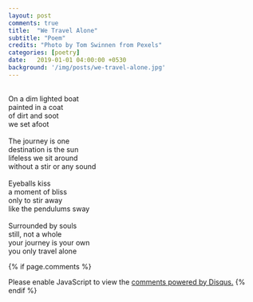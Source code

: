 ```yaml
---
layout: post
comments: true
title:  "We Travel Alone"
subtitle: "Poem"
credits: "Photo by Tom Swinnen from Pexels"
categories: [poetry]
date:   2019-01-01 04:00:00 +0530
background: '/img/posts/we-travel-alone.jpg'
---
```


<br>On a dim lighted boat
<br>painted in a coat
<br>of dirt and soot
<br>we set afoot
<br>
<br>The journey is one
<br>destination is the sun
<br>lifeless we sit around
<br>without a stir or any sound
<br>
<br>Eyeballs kiss
<br>a moment of bliss
<br>only to stir away
<br>like the pendulums sway
<br>
<br>Surrounded by souls
<br>still, not a whole
<br>your journey is your own
<br>you only travel alone

{% if page.comments %}
<div id="disqus_thread"></div>
<script>
    /**
     *  RECOMMENDED CONFIGURATION VARIABLES: EDIT AND UNCOMMENT THE SECTION BELOW TO INSERT DYNAMIC VALUES FROM YOUR PLATFORM OR CMS.
     *  LEARN WHY DEFINING THESE VARIABLES IS IMPORTANT: https://disqus.com/admin/universalcode/#configuration-variables
     */
    /*
    var disqus_config = function () {
        this.page.url = PAGE_URL;  // Replace PAGE_URL with your page's canonical URL variable
        this.page.identifier = PAGE_IDENTIFIER; // Replace PAGE_IDENTIFIER with your page's unique identifier variable
    };
    */
    (function() {  // REQUIRED CONFIGURATION VARIABLE: EDIT THE SHORTNAME BELOW
        var d = document, s = d.createElement('script');

        s.src = 'https://amanabt.disqus.com/embed.js';  // IMPORTANT: Replace EXAMPLE with your forum shortname!

        s.setAttribute('data-timestamp', +new Date());
        (d.head || d.body).appendChild(s);
    })();
</script>
<noscript>Please enable JavaScript to view the <a href="https://disqus.com/?ref_noscript" rel="nofollow">comments powered by Disqus.</a></noscript>
{% endif %}
